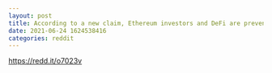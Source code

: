 ```yaml
--- 
layout: post 
title: According to a new claim, Ethereum investors and DeFi are preventing ETH from falling below $1.7K. 
date: 2021-06-24 1624538416 
categories: reddit 
--- 
```

https://redd.it/o7023v
